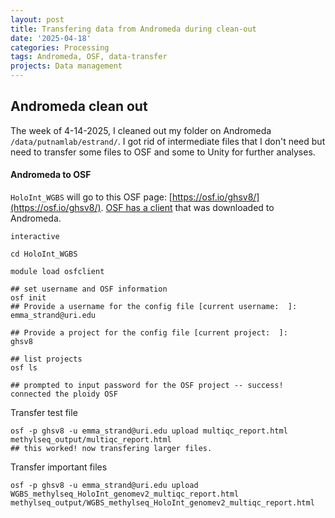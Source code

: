 ```yaml
---
layout: post
title: Transfering data from Andromeda during clean-out
date: '2025-04-18'
categories: Processing
tags: Andromeda, OSF, data-transfer
projects: Data management
---
```


## Andromeda clean out 

The week of 4-14-2025, I cleaned out my folder on Andromeda `/data/putnamlab/estrand/`. I got rid of intermediate files that I don't need but need to transfer some files to OSF and some to Unity for further analyses. 

#### Andromeda to OSF

`HoloInt_WGBS` will go to this OSF page: [https://osf.io/ghsv8/](https://osf.io/ghsv8/). [OSF has a client](https://github.com/osfclient/osfclient) that was downloaded to Andromeda. 

```
interactive

cd HoloInt_WGBS 

module load osfclient

## set username and OSF information
osf init
## Provide a username for the config file [current username:  ]:
emma_strand@uri.edu

## Provide a project for the config file [current project:  ]:
ghsv8

## list projects
osf ls 

## prompted to input password for the OSF project -- success! connected the ploidy OSF 
```

Transfer test file

```
osf -p ghsv8 -u emma_strand@uri.edu upload multiqc_report.html methylseq_output/multiqc_report.html
## this worked! now transfering larger files.

```

Transfer important files

```
osf -p ghsv8 -u emma_strand@uri.edu upload WGBS_methylseq_HoloInt_genomev2_multiqc_report.html methylseq_output/WGBS_methylseq_HoloInt_genomev2_multiqc_report.html


```


